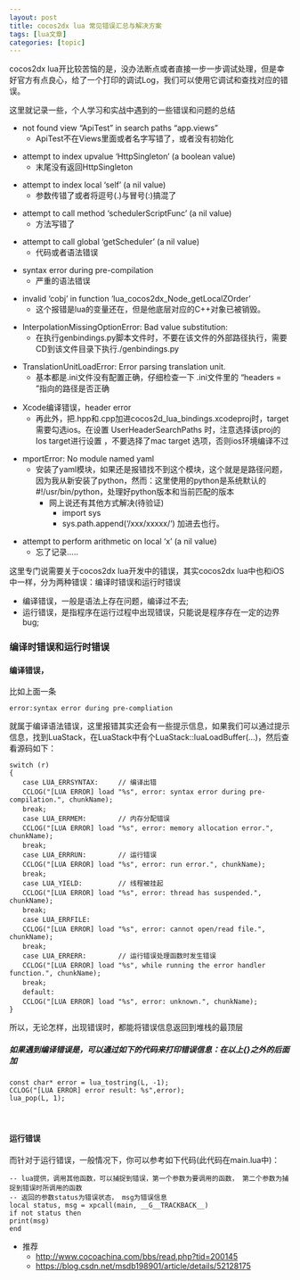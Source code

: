 ```yaml
---
layout: post
title: cocos2dx lua 常见错误汇总与解决方案 
tags: [lua文章]
categories: [topic]
---
```

<p>cocos2dx lua开比较苦恼的是，没办法断点或者直接一步一步调试处理，但是幸好官方有点良心，给了一个打印的调试Log，我们可以使用它调试和查找对应的错误。</p>
<p>这里就记录一些，个人学习和实战中遇到的一些错误和问题的总结</p>

<ul>
<li>not found view “ApiTest” in search paths “app.views”  <ul>
<li>ApiTest不在Views里面或者名字写错了，或者没有初始化</li>
</ul>
</li>
</ul>
<ul>
<li>attempt to index upvalue ‘HttpSingleton’ (a boolean value)<ul>
<li>末尾没有返回HttpSingleton</li>
</ul>
</li>
</ul>
<ul>
<li>attempt to index local ‘self’ (a nil value) <ul>
<li>参数传错了或者将逗号(.)与冒号(:)搞混了</li>
</ul>
</li>
</ul>
<ul>
<li>attempt to call method ‘schedulerScriptFunc’ (a nil value)<ul>
<li>方法写错了</li>
</ul>
</li>
</ul>
<ul>
<li>attempt to call global ‘getScheduler’ (a nil value)<ul>
<li>代码或者语法错误</li>
</ul>
</li>
</ul>
<ul>
<li>syntax error during pre-compilation<ul>
<li>严重的语法错误</li>
</ul>
</li>
</ul>
<ul>
<li>invalid ‘cobj’ in function ‘lua_cocos2dx_Node_getLocalZOrder’<ul>
<li>这个报错是lua的变量还在，但是他底层对应的C++对象已被销毁。</li>
</ul>
</li>
</ul>
<ul>
<li>InterpolationMissingOptionError: Bad value substitution:<ul>
<li>在执行genbindings.py脚本文件时，不要在该文件的外部路径执行，需要CD到该文件目录下执行./genbindings.py</li>
</ul>
</li>
</ul>
<ul>
<li>TranslationUnitLoadError: Error parsing translation unit.<ul>
<li>基本都是.ini文件没有配置正确，仔细检查一下 .ini文件里的 “headers = ”指向的路径是否正确</li>
</ul>
</li>
</ul>
<ul>
<li>Xcode编译错误，header error<ul>
<li>再此外，把.hpp和.cpp加进cocos2d_lua_bindings.xcodeproj时，target需要勾选ios。在设置 UserHeaderSearchPaths 时，注意选择该proj的Ios target进行设置 ，不要选择了mac target 选项，否则ios环境编译不过</li>
</ul>
</li>
</ul>
<ul>
<li>mportError: No module named yaml<ul>
<li>安装了yaml模块，如果还是报错找不到这个模块，这个就是是路径问题，因为我从新安装了python，然而：这里使用的python是系统默认的#!/usr/bin/python，处理好python版本和当前匹配的版本<ul>
<li>网上说还有其他方式解决(待验证)<ul>
<li>import sys</li>
<li>sys.path.append(‘/xxx/xxxxx/‘) 加进去也行。</li>
</ul>
</li>
</ul>
</li>
</ul>
</li>
</ul>
<ul>
<li>attempt to perform arithmetic on local ‘x’ (a nil value)<ul>
<li>忘了记录…..</li>
</ul>
</li>
</ul>
<p>这里专门说需要关于cocos2dx lua开发中的错误，其实cocos2dx lua中也和iOS中一样，分为两种错误：编译时错误和运行时错误</p>
<ul>
<li>编译错误，一般是语法上存在问题，编译过不去;</li>
<li>运行错误，是指程序在运行过程中出现错误，只能说是程序存在一定的边界bug;</li>
</ul>
<h3 id="编译时错误和运行时错误"><a href="#编译时错误和运行时错误" class="headerlink" title="编译时错误和运行时错误"></a>编译时错误和运行时错误</h3><h4 id="编译错误，"><a href="#编译错误，" class="headerlink" title="编译错误，"></a>编译错误，</h4><p>比如上面一条</p>
<pre><code>error:syntax error during pre-compliation
</code></pre><p>就属于编译语法错误，这里报错其实还会有一些提示信息，如果我们可以通过提示信息，找到LuaStack，在LuaStack中有个LuaStack::luaLoadBuffer(…)，然后查看源码如下：</p>
<pre><code>switch (r)
{
　　case LUA_ERRSYNTAX:     // 编译出错
　　CCLOG(&#34;[LUA ERROR] load &#34;%s&#34;, error: syntax error during pre-compilation.&#34;, chunkName);
　　break;
　　case LUA_ERRMEM:        // 内存分配错误
　　CCLOG(&#34;[LUA ERROR] load &#34;%s&#34;, error: memory allocation error.&#34;, chunkName);
　　break;
　　case LUA_ERRRUN:        // 运行错误
　　CCLOG(&#34;[LUA ERROR] load &#34;%s&#34;, error: run error.&#34;, chunkName);
　　break;
　　case LUA_YIELD:         // 线程被挂起
　　CCLOG(&#34;[LUA ERROR] load &#34;%s&#34;, error: thread has suspended.&#34;, chunkName);
　　break;
　　case LUA_ERRFILE:
　　CCLOG(&#34;[LUA ERROR] load &#34;%s&#34;, error: cannot open/read file.&#34;, chunkName);
　　break;
　　case LUA_ERRERR:        // 运行错误处理函数时发生错误
　　CCLOG(&#34;[LUA ERROR] load &#34;%s&#34;, while running the error handler function.&#34;, chunkName);
　　break;
　　default:
　　CCLOG(&#34;[LUA ERROR] load &#34;%s&#34;, error: unknown.&#34;, chunkName);
}
</code></pre><p>所以，无论怎样，出现错误时，都能将错误信息返回到堆栈的最顶层</p>
<h5 id="如果遇到编译错误是，可以通过如下的代码来打印错误信息：在以上-之外的后面加"><a href="#如果遇到编译错误是，可以通过如下的代码来打印错误信息：在以上-之外的后面加" class="headerlink" title="如果遇到编译错误是，可以通过如下的代码来打印错误信息：在以上{}之外的后面加"></a>如果遇到编译错误是，可以通过如下的代码来打印错误信息：在以上{}之外的后面加</h5><pre><code>const char* error = lua_tostring(L, -1);
CCLOG(&#34;[LUA ERROR] error result: %s&#34;,error);
lua_pop(L, 1);
</code></pre><p>　　</p>
<h4 id="运行错误"><a href="#运行错误" class="headerlink" title="运行错误"></a>运行错误</h4><p>而针对于运行错误，一般情况下，你可以参考如下代码(此代码在main.lua中)：</p>
<pre><code>-- lua提供，调用其他函数，可以捕捉到错误，第一个参数为要调用的函数， 第二个参数为捕捉到错误时所调用的函数
-- 返回的参数status为错误状态， msg为错误信息
local status, msg = xpcall(main, __G__TRACKBACK__)
if not status then
print(msg)
end
</code></pre><ul>
<li>推荐<ul>
<li><a href="http://www.cocoachina.com/bbs/read.php?tid=200145" target="_blank" rel="noopener noreferrer">http://www.cocoachina.com/bbs/read.php?tid=200145</a></li>
<li><a href="https://blog.csdn.net/msdb198901/article/details/52128175" target="_blank" rel="noopener noreferrer">https://blog.csdn.net/msdb198901/article/details/52128175 </a></li>
</ul>
</li>
</ul>